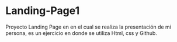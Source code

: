 # Landing-Page1
Proyecto Landing Page en en el cual se realiza la presentación de mi persona, es un ejercicio en donde se utiliza Html, css y Github.